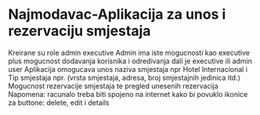 # Najmodavac-Aplikacija za unos i rezervaciju smjestaja
Kreirane su role admin executive 
Admin ima iste mogucnosti kao executive plus mogucnost dodavanja korisnika i odredivanja dali je executive ili admin user
Aplikacija omogucava unos naziva smjestaja npr Hotel Internacional i Tip smjestaja npr. (vrsta smjestaja, adresa, broj smjestajnih jedinica itd.)
Mogucnost rezervacije smjestaja te pregled unesenih rezervacija
Napomena: racunalo treba biti spojeno na internet kako bi povuklo ikonice za buttone: delete, edit i details

